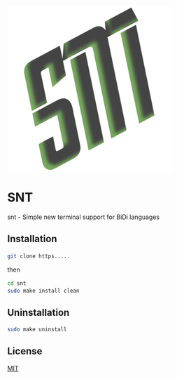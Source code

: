 
![](snt.png)


# SNT

snt - Simple new terminal support for BiDi languages 
## Installation
```bash
git clone https.....
```
then
```bash
cd snt
sudo make install clean
```
## Uninstallation
```bash
sudo make uninstall
```
## License

[MIT](LICENSE)
